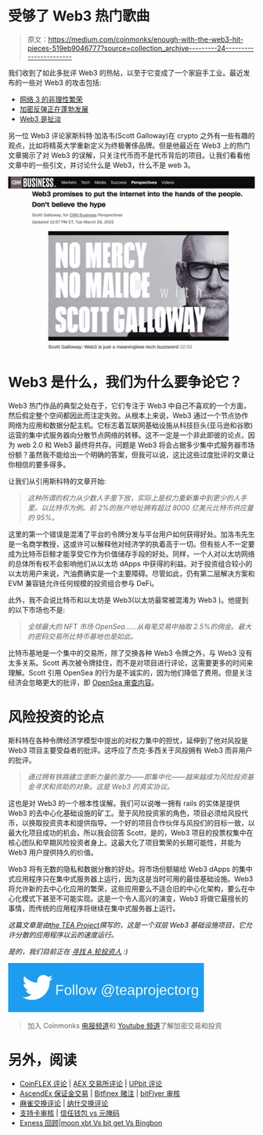 # 受够了 Web3 热门歌曲

> 原文：<https://medium.com/coinmonks/enough-with-the-web3-hit-pieces-519eb9046777?source=collection_archive---------24----------------------->

我们收到了如此多批评 Web3 的热帖，以至于它变成了一个家庭手工业。最近发布的一些对 Web3 的攻击包括:

*   [网络 3 的非理性繁荣](https://techcrunch.com/2021/12/14/the-irrational-exuberance-of-web3/)
*   [加密反弹正在蓬勃发展](https://www.theatlantic.com/technology/archive/2022/02/crypto-nft-web3-internet-future/621479/)
*   [Web3 是扯淡](https://www.stephendiehl.com/blog/web3-bullshit.html)

另一位 Web3 评论家斯科特·加洛韦(Scott Galloway)在 crypto 之外有一些有趣的观点，比如将精英大学重新定义为终极奢侈品牌。但是他最近在 Web3 上的热门文章揭示了对 Web3 的误解，只关注代币而不是代币背后的项目。让我们看看他文章中的一些引文，并讨论什么是 Web3，什么不是 web 3。

![](img/3c2a47fe351e5b1cd9c1c4fc4902fe21.png)

# Web3 是什么，我们为什么要争论它？

Web3 热门作品的典型之处在于，它们专注于 Web3 中自己不喜欢的一个方面，然后假定整个空间都因此而注定失败。从根本上来说，Web3 通过一个节点协作网络为应用和数据分配主机。它标志着互联网基础设施从科技巨头(亚马逊和谷歌)运营的集中式服务器向分散节点网络的转移。这不一定是一个非此即彼的论点，因为 web 2.0 和 Web3 最终将共存。问题是 Web3 将会占据多少集中式服务器市场份额？虽然我不能给出一个明确的答案，但我可以说，这比这些过度批评的文章让你相信的要多得多。

让我们从引用斯科特的文章开始:

> *这种所谓的权力从少数人手里下放，实际上是权力重新集中到更少的人手里。以比特币为例。前 2%的账户地址拥有超过 8000 亿美元比特币供应量的 95%。*

这里的第一个错误是混淆了平台的令牌分发与平台用户如何获得好处。加洛韦先生是一名商学教授，这或许可以解释他对经济学的执着高于一切。但有些人不一定要成为比特币巨鲸才能享受它作为价值储存手段的好处。同样，一个人对以太坊网络的总体所有权不会影响他们从以太坊 dApps 中获得的利益。对于投资组合较小的以太坊用户来说，汽油费确实是一个主要障碍。尽管如此，仍有第二层解决方案和 EVM 兼容链允许任何规模的投资组合参与 DeFi。

此外，我不会说比特币和以太坊是 Web3(以太坊最常被混淆为 Web3 )。他提到的以下市场也不是:

> *全球最大的 NFT 市场 OpenSea……从每笔交易中抽取 2.5%的佣金。最大的密码交易所比特币基地也是如此。*

比特币基地是一个集中的交易所，除了交换各种 Web3 令牌之外，与 Web3 没有太多关系。Scott 再次被令牌挂住，而不是对项目进行评论，这需要更多的时间来理解。Scott 引用 OpenSea 的行为是不诚实的，因为他们降低了费用。但是关注经济会忽略更大的批评，即 [OpenSea 审查内容](https://twitter.com/theweb3god/status/1501971101005529092)。

# 风险投资的论点

斯科特在各种令牌经济学模型中提出的对权力集中的担忧，延伸到了他对风投是 Web3 项目主要受益者的批评。这呼应了杰克·多西关于风投拥有 Web3 而非用户的批评。

> *通过拥有铁路建立垄断力量的潜力——即集中化——越来越成为风险投资基金寻求和资助的对象。这是 Web3 的真实协议。*

这也是对 Web3 的一个根本性误解。我们可以说唯一拥有 rails 的实体是提供 Web3 的去中心化基础设施的矿工。至于风险投资家的角色，项目必须给风投代币，以换取投资资本和提供指导。一个好的项目合作伙伴与风投们的目标一致，以最大化项目成功的机会。所以我会回答 Scott，是的，Web3 项目的投票权集中在核心团队和早期风险投资者身上。这最大化了项目繁荣的长期可能性，并能为 Web3 用户提供持久的价值。

Web3 将有无数的隐私和数据分散的好处。将市场份额输给 Web3 dApps 的集中式应用程序只在集中式服务器上运行，因为这是当时可用的最佳基础设施。Web3 将允许新的去中心化应用的繁荣，这些应用要么不适合旧的中心化架构，要么在中心化模式下甚至不可能实现。这是一个令人高兴的演变，Web3 将做它最擅长的事情，而传统的应用程序将继续在集中式服务器上运行。

*这篇文章是由*[*the TEA Project*](https://teaproject.org)*撰写的，这是一个双层 Web3 基础设施项目，它允许分散的应用程序以云的速度运行。*

*是的，我们目前正在* [*寻找 A 轮投资人*](mailto:info@teaproject.org) *:)*

[![](img/b325e95d587ec2b8338db6b38d26ea68.png)](https://twitter.com/intent/follow?original_referer=https%3A%2F%2Fpublish.twitter.com%2F%3FbuttonType%3DFollowButton%26query%3Dhttps%253A%252F%252Ftwitter.com%252Fchris_herd%26widget%3DButton&ref_src=twsrc%5Etfw&region=follow_link&screen_name=teaprojectorg&tw_p=followbutton)

> 加入 Coinmonks [电报频道](https://t.me/coincodecap)和 [Youtube 频道](https://www.youtube.com/c/coinmonks/videos)了解加密交易和投资

# 另外，阅读

*   [CoinFLEX 评论](https://coincodecap.com/coinflex-review) | [AEX 交易所评论](https://coincodecap.com/aex-exchange-review) | [UPbit 评论](https://coincodecap.com/upbit-review)
*   [AscendEx 保证金交易](https://coincodecap.com/ascendex-margin-trading) | [Bitfinex 赌注](https://coincodecap.com/bitfinex-staking) | [bitFlyer 审核](https://coincodecap.com/bitflyer-review)
*   [麻雀交换评论](https://coincodecap.com/sparrow-exchange-review) | [纳什交换评论](https://coincodecap.com/nash-exchange-review)
*   [支持卡审核](https://coincodecap.com/uphold-card-review) | [信任钱包 vs 元掩码](https://coincodecap.com/trust-wallet-vs-metamask)
*   [Exness 回顾](https://coincodecap.com/exness-review)|[moon xbt Vs bit get Vs Bingbon](https://coincodecap.com/bingbon-vs-bitget-vs-moonxbt)